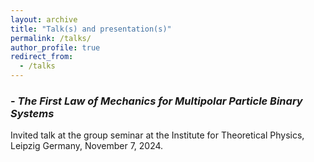 ```yaml
---
layout: archive
title: "Talk(s) and presentation(s)"
permalink: /talks/
author_profile: true
redirect_from:
  - /talks
---
```



### - *The First Law of Mechanics for Multipolar Particle Binary Systems*
Invited talk at the group seminar at the Institute for Theoretical Physics, Leipzig Germany, November 7, 2024.
